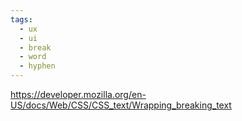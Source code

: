 ```yaml
---
tags:
  - ux
  - ui
  - break
  - word
  - hyphen
---
```

https://developer.mozilla.org/en-US/docs/Web/CSS/CSS_text/Wrapping_breaking_text
